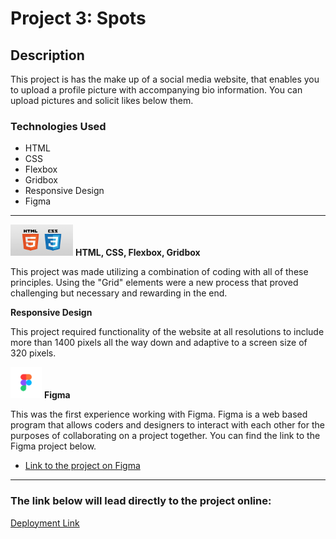 # Project 3: Spots

## Description

This project is has the make up of a social media website, that enables you to upload a profile picture with accompanying bio information. You can upload pictures and solicit likes below them.

### Technologies Used

* HTML
* CSS
* Flexbox
* Gridbox
* Responsive Design  
* Figma

---

<img src="./images/README/htmlandcss.png" alt="Picture of HTML and CSS logos" width="100" height="50"> **HTML, CSS, Flexbox, Gridbox**
  
This project was made utilizing a combination of coding with all of these principles. Using the "Grid" elements were a new process that proved challenging but necessary and rewarding in the end.  

**Responsive Design**

This project required functionality of the website at all resolutions to include more than 1400 pixels all the way down and adaptive to a screen size of 320 pixels.
  
<img src="./images/README/figma.png" alt="Picture of Figma logo" width="50" height="50"> **Figma**

This was the first experience working with Figma. Figma is a web based program that allows coders and designers to interact with each other for the purposes of collaborating on a project together. You can find the link to the Figma project below.

* [Link to the project on Figma](https://www.figma.com/file/BBNm2bC3lj8QQMHlnqRsga/Sprint-3-Project-%E2%80%94-Spots?type=design&node-id=2%3A60&mode=design&t=afgNFybdorZO6cQo-1)

---

### The link below will lead directly to the project online:

[Deployment Link](https://tonyriches17.github.io/se_project_spots/index.html)
